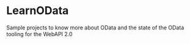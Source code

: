 # LearnOData
Sample projects to know more about OData and the state of the OData tooling for the WebAPI 2.0
